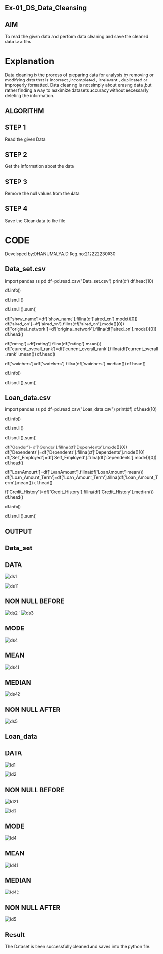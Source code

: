 ## Ex-01_DS_Data_Cleansing

## AIM

To read the given data and perform data cleaning and save the cleaned data to a file.

# Explanation

Data cleaning is the process of preparing data for analysis by removing or modifying data that is incorrect ,incompleted , irrelevant , duplicated or improperly formatted. Data cleaning is not simply about erasing data ,but rather finding a way to maximize datasets accuracy without necessarily deleting the information.

## ALGORITHM

## STEP 1

Read the given Data

## STEP 2

Get the information about the data

## STEP 3

Remove the null values from the data

## STEP 4

Save the Clean data to the file

# CODE
Developed by:DHANUMALYA.D
Reg.no:212222230030

## Data_set.csv

import pandas as pd
df=pd.read_csv("Data_set.csv")
print(df)
df.head(10)

df.info()

df.isnull()

df.isnull().sum()

df['show_name']=df['show_name'].fillna(df['aired_on'].mode()[0])
df['aired_on']=df['aired_on'].fillna(df['aired_on'].mode()[0])
df['original_network']=df['original_network'].fillna(df['aired_on'].mode()[0])
df.head()

df['rating']=df['rating'].fillna(df['rating'].mean())
df['current_overall_rank']=df['current_overall_rank'].fillna(df['current_overall_rank'].mean())
df.head()

df['watchers']=df['watchers'].fillna(df['watchers'].median())
df.head()

df.info()

df.isnull().sum()

## Loan_data.csv

import pandas as pd
df=pd.read_csv("Loan_data.csv")
print(df)
df.head(10)

df.info()

df.isnull()

df.isnull().sum()

df['Gender']=df['Gender'].fillna(df['Dependents'].mode()[0])
df['Dependents']=df['Dependents'].fillna(df['Dependents'].mode()[0])
df['Self_Employed']=df['Self_Employed'].fillna(df['Dependents'].mode()[0])
df.head()

df['LoanAmount']=df['LoanAmount'].fillna(df['LoanAmount'].mean())
df['Loan_Amount_Term']=df['Loan_Amount_Term'].fillna(df['Loan_Amount_Term'].mean())
df.head()

f['Credit_History']=df['Credit_History'].fillna(df['Credit_History'].median())
df.head()

df.info()

df.isnull().sum()

## OUTPUT

## Data_set

## DATA

![ds1](https://user-images.githubusercontent.com/119218812/226126515-4fcdf161-26cc-4b00-95d0-7b5d80cd9a33.png)

![ds11](https://user-images.githubusercontent.com/119218812/226126974-27308211-b658-4175-a483-28148c7758c2.png)

## NON NULL BEFORE

![ds2](https://user-images.githubusercontent.com/119218812/226126522-f624a852-a838-47b4-be63-540d7ad2f059.png)
'
![ds3](https://user-images.githubusercontent.com/119218812/226126724-1bc41ff8-242d-49be-a4c4-d40d1ccb0768.png)

## MODE

![ds4](https://user-images.githubusercontent.com/119218812/226126728-7738d203-d017-4d8a-a798-a4630ade3537.png)

## MEAN

![ds41](https://user-images.githubusercontent.com/119218812/226126741-fb7b0ddd-8e29-49b2-8b3a-386f6b3d4063.png)

## MEDIAN

![ds42](https://user-images.githubusercontent.com/119218812/226126748-f241c460-c4de-4998-8408-7165958953a4.png)

## NON NULL AFTER

![ds5](https://user-images.githubusercontent.com/119218812/226126754-4e3affbc-b18a-4326-aee4-823ad2eb750b.png)


## Loan_data

## DATA

![ld1](https://user-images.githubusercontent.com/119218812/226126582-a6855481-06ce-43aa-99be-1527c1f11ae9.png)

![ld2](https://user-images.githubusercontent.com/119218812/226126591-054df89c-d5c7-4c16-b6b0-98cbbb21fb0a.png)

## NON NULL BEFORE

![ld21](https://user-images.githubusercontent.com/119218812/226126598-d782752a-26ca-47cc-8afb-a0497487a710.png)

![ld3](https://user-images.githubusercontent.com/119218812/226126605-07591a6c-fb68-4920-b990-c4e80bf61653.png)

## MODE

![ld4](https://user-images.githubusercontent.com/119218812/226126618-1608d14a-6b06-4f97-bd25-f3b439112e24.png)

## MEAN

![ld41](https://user-images.githubusercontent.com/119218812/226126625-3497be2e-a69d-4bd9-be2a-4ecfa027008c.png)

## MEDIAN

![ld42](https://user-images.githubusercontent.com/119218812/226126628-7f12c100-96fe-4e50-8039-281dc051b691.png)

## NON NULL AFTER

![ld5](https://user-images.githubusercontent.com/119218812/226126644-09492b12-29e1-4b2e-9596-ed6acbb6ab72.png)


## Result
The Dataset is been successfully cleaned and saved into the python file.
